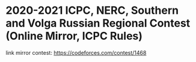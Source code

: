 # 2020-2021 ICPC, NERC, Southern and Volga Russian Regional Contest (Online Mirror, ICPC Rules)  
link mirror contest: https://codeforces.com/contest/1468